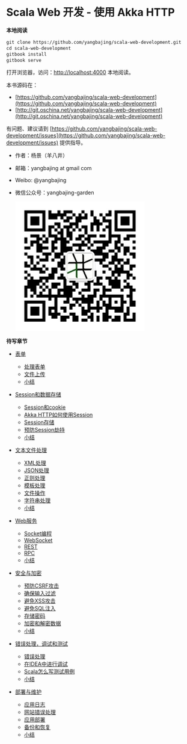 # Scala Web 开发 - 使用 Akka HTTP

**本地阅读**

```
git clone https://github.com/yangbajing/scala-web-development.git
cd scala-web-development
gitbook install
gitbook serve
```

打开浏览器，访问：[http://localhost:4000](http://localhost:4000) 本地阅读。

本书源码在：

- [https://github.com/yangbajing/scala-web-development](https://github.com/yangbajing/scala-web-development)
- [http://git.oschina.net/yangbajing/scala-web-development](http://git.oschina.net/yangbajing/scala-web-development)

有问题、建议请到 [https://github.com/yangbajing/scala-web-development/issues](https://github.com/yangbajing/scala-web-development/issues) 提供指导。

- 作者：杨景（羊八井）
- 邮箱：yangbajing at gmail com
- Weibo: @yangbajing
- 微信公众号：yangbajing-garden

    ![yangbajing-garden](docs/imgs/qrcode_for_gh_70b815e4a7cd_344.jpg)

**待写章节**

* [表单](04.0.md)
  * [处理表单](04.1.md)
  * [文件上传](04.2.md)
  * [小结](04.z.md)

* [Session和数据存储](06.0.md)
  * [Session和cookie](06.1.md)
  * [Akka HTTP如何使用Session](06.2.md)
  * [Session存储](06.3.md)
  * [预防Session劫持](06.4.md)
  * [小结](06.5.md)
* [文本文件处理](07.0.md)
  * [XML处理](07.1.md)
  * [JSON处理](07.2.md)
  * [正则处理](07.3.md)
  * [模板处理](07.4.md)
  * [文件操作](07.5.md)
  * [字符串处理](07.6.md)
  * [小结](07.7.md)
* [Web服务](08.0.md)
  * [Socket编程](08.1.md)
  * [WebSocket](08.2.md)
  * [REST](08.3.md)
  * [RPC](08.4.md)
  * [小结](08.5.md)
* [安全与加密](09.0.md)
  * [预防CSRF攻击](09.1.md)
  * [确保输入过滤](09.2.md)
  * [避免XSS攻击](09.3.md)
  * [避免SQL注入](09.4.md)
  * [存储密码](09.5.md)
  * [加密和解密数据](09.6.md)
  * [小结](09.7.md)
* [错误处理，调试和测试](11.0.md)
  * [错误处理](11.1.md)
  * [在IDEA中进行调试](11.2.md)
  * [Scala怎么写测试用例](11.3.md)
  * [小结](11.4.md)
* [部署与维护](12.0.md)
  * [应用日志](12.1.md)
  * [网站错误处理](12.2.md)
  * [应用部署](12.3.md)
  * [备份和恢复](12.4.md)
  * [小结](12.5.md)

